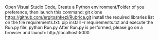 Open Visual Studio Code, Create a Python environment/Folder of you preference, then launch this command:
 git clone https://github.com/ergitoshkezi/Rubrica.git
install the required libraries list on the file requirements.txt:
pip install -r requirements.txt
and execute the Run.py file:
python Run.py
After Run.py is performed, please go on a browser and launch:
http://localhost:5000
